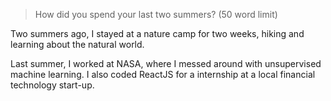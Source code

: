 > How did you spend your last two summers?
  (50 word limit)

Two summers ago, I stayed at a nature camp for two weeks, hiking and learning about the natural world.

Last summer, I worked at NASA, where I messed around with unsupervised machine learning.
I also coded ReactJS for a internship at a local financial technology start-up.
